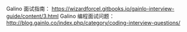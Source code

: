 Galino 面试指南： https://wizardforcel.gitbooks.io/gainlo-interview-guide/content/3.html
Galino 编程面试问题： http://blog.gainlo.co/index.php/category/coding-interview-questions/

